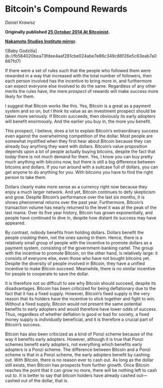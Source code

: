 # Bitcoin's Compound Rewards

_Daniel Krawisz_


**Originally published [25 October 2014 At Bitcoinist](https://bitcoinist.com/bitcoins-compound-rewards/).**

**[Nakamoto Studies Institute mirror](https://nakamotostudies.org/literature/bitcoins-compound-rewards/).**

<div class="my-4 text-center">![Baby Godzilla](b://fb584020bea73fdee4aaf281cbe024abe7e86c349c86f26e5c63eab7a0667fd7)</div>


If there were a set of rules such that the people who followed them were rewarded in a way that increased with the total number of followers, then each person involved has the incentive to bring more in, and furthermore can expect everyone else involved to do the same. Regardless of any other merits the rules have, the mere _prospect_ of rewards will make success more likely for them.

I suggest that Bitcoin works like this. Yes, Bitcoin is a great as a payment system and so on, but I think its value as an investment prospect should be taken more seriously. If Bitcoin succeeds, then obviously its early adopters will benefit enormously. And the earlier you buy in, the more you benefit.

This prospect, I believe, does a lot to explain Bitcoin’s extraordinary success even against the overwhelming competition of the dollar. Most people are somewhat mystified when they first hear about Bitcoin because they can already buy anything they want with dollars. Bitcoin’s value proposition depends upon a lot of people actually buying bitcoins, despite the fact that _today_ there is not much demand for them. Yes, I know you can buy pretty much anything with bitcoins now, but there is still a big difference between bitcoins and dollars. If you run around with a suitcase full of dollars, you can get anyone to do anything for you. With bitcoins you have to find the right person to take them.

Dollars clearly make more sense as a currency right now because they enjoy a much larger network. And yet, Bitcoin continues to defy skepticism and grow. Despite Bitcoin’s performance over the last six months, it is shows phenomenal returns over the past year. Furthermore, Bitcoin’s transaction volume has nearly returned to the level it was at the peak of the last mania. Over its five year history, Bitcoin has grown exponentially, and people have continued to dive in, despite how distant its success may have appeared.

By contrast, nobody benefits from holding dollars. Dollars benefit the people _creating_ them, not the ones saving in them. Hence, there is a relatively small group of people with the incentive to promote dollars as a payment system, consisting of the government-banking cartel. The group with the incentive to promote Bitcoin, on the other hand, is relatively large: it consists of everyone else, even those who have not bought bitcoins yet. Despite the diversity of people involved in Bitcoin, they have a unified incentive to make Bitcoin succeed. Meanwhile, there is no similar incentive for people to cooperate to save the dollar.

It is therefore not so difficult to see why Bitcoin should succeed, despite its disadvantages. Bitcoin has been criticized for being deflationary due to the fact that it has a fixed supply. However, Bitcoin’s fixed supply is the very reason that its holders have the incentive to stick together and fight to win. Without a fixed supply, Bitcoin would not present the same potential benefits to early adopters and would therefore have lower odds of success. Thus, regardless of whether deflation is good or bad for society, a fixed money supply is _individually_ beneficial, and it is therefore a crucial part of Bitcoin’s success.

Bitcoin has also been criticized as a kind of Ponzi scheme because of the way it benefits early adopters. However, although it is true that Ponzi schemes benefit early adopters, not everything which benefits early adopters is a Ponzi scheme. The difference between Bitcoin and a Ponzi scheme is that in a Ponzi scheme, the early adopters benefit by cashing out. With Bitcoin, there is no reason ever to cash out. As long as the dollar still exists, then Bitcoin has prospects from further growth. Once Bitcoin reaches the point that it can grow no more, there will be nothing left to cash out _to_. It is better to say that bitcoin holders have already cashed out—cashed out of the dollar, that is.
